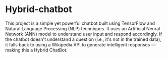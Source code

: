 # Hybrid-chatbot
This project is a simple yet powerful chatbot built using TensorFlow and Natural Language Processing (NLP) techniques. It uses an Artificial Neural Network (ANN) model to understand user input and respond accordingly.
If the chatbot doesn't understand a question (i.e., it's not in the trained data), it falls back to using a Wikipedia API to generate intelligent responses — making this a Hybrid ChatBot.
